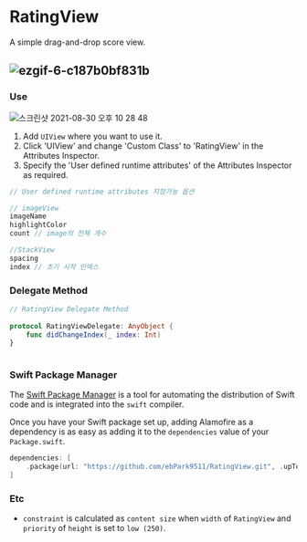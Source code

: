 # RatingView

A simple drag-and-drop score view.

![ezgif-6-c187b0bf831b](https://user-images.githubusercontent.com/33455020/131347961-8d7023fa-600c-4992-9218-a29312ed56a2.gif)
---

### Use
![스크린샷 2021-08-30 오후 10 28 48](https://user-images.githubusercontent.com/33455020/131348782-770cfcd6-2c7b-4a9c-b9c3-ea20dc5cb685.png)

1) Add `UIView` where you want to use it.
2) Click 'UIView' and change 'Custom Class' to 'RatingView' in the Attributes Inspector.
3) Specify the 'User defined runtime attributes' of the Attributes Inspector as required.


```Swift
// User defined runtime attributes 지정가능 옵션

// imageView 
imageName 
highlightColor
count // image의 전체 개수

//StackView
spacing
index // 초기 시작 인덱스

```



### Delegate Method

```Swift
// RatingView Delegate Method
 
protocol RatingViewDelegate: AnyObject {
    func didChangeIndex(_ index: Int)
}
 
```

### Swift Package Manager

The [Swift Package Manager](https://swift.org/package-manager/) is a tool for automating the distribution of Swift code and is integrated into the `swift` compiler. 

Once you have your Swift package set up, adding Alamofire as a dependency is as easy as adding it to the `dependencies` value of your `Package.swift`.

```swift
dependencies: [
    .package(url: "https://github.com/ebPark9511/RatingView.git", .upToNextMajor(from: "1.0.0"))
]
```


### Etc
- `constraint` is calculated as `content size` when `width` of `RatingView` and `priority` of `height` is set to `low (250)`.
